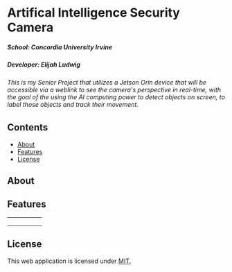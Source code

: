 # Artifical Intelligence Security Camera
##### School: Concordia University Irvine
##### Developer: Elijah Ludwig


###### _This is my Senior Project that utilizes a Jetson Orin device that will be accessible via a weblink to see the camera's perspective in real-time, with the goal of the using the AI computing power to detect objects on screen, to label those objects and track their movement._

## Contents
- [About](#about)
- [Features](#features)
- [License](#license)

## About

## Features
|  |  |   |  |  |
|--|--|--|--|--|
|  |  | |  |  |
|  |  | |  |  |
|  |  |  |  |  |

## License
This web application is licensed under [MIT.](https://github.com/eludwig17/Seating-Chart-App/blob/main/LICENSE)
